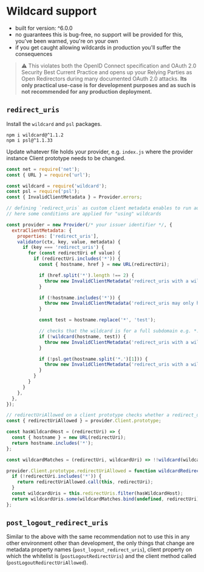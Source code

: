 # Wildcard support

- built for version: ^6.0.0
- no guarantees this is bug-free, no support will be provided for this, you've been warned, you're on
your own
- if you get caught allowing wildcards in production you'll suffer the consequences

> ⚠️ This violates both the OpenID Connect specification and OAuth 2.0 Security Best Current
> Practice and opens up your Relying Parties as Open Redirectors during many documented OAuth 2.0
> attacks. **Its only practical use-case is for development purposes and as such is not recommended
> for any production deployment.**


## `redirect_uris`

Install the `wildcard` and `psl` packages.

```console
npm i wildcard@^1.1.2
npm i psl@^1.1.33
```

Update whatever file holds your provider, e.g. `index.js` where the provider instance Client
prototype needs to be changed.

```js
const net = require('net');
const { URL } = require('url');

const wildcard = require('wildcard');
const psl = require('psl');
const { InvalidClientMetadata } = Provider.errors;

// defining `redirect_uris` as custom client metadata enables to run additional validations
// here some conditions are applied for "using" wildcards

const provider = new Provider(/* your issuer identifier */, {
  extraClientMetadata: {
    properties: ['redirect_uris'],
    validator(ctx, key, value, metadata) {
      if (key === 'redirect_uris') {
        for (const redirectUri of value) {
          if (redirectUri.includes('*')) {
            const { hostname, href } = new URL(redirectUri);

            if (href.split('*').length !== 2) {
              throw new InvalidClientMetadata('redirect_uris with a wildcard may only contain a single one');
            }

            if (!hostname.includes('*')) {
              throw new InvalidClientMetadata('redirect_uris may only have a wildcard in the hostname');
            }

            const test = hostname.replace('*', 'test');

            // checks that the wildcard is for a full subdomain e.g. *.panva.cz, not *suffix.panva.cz
            if (!wildcard(hostname, test)) {
              throw new InvalidClientMetadata('redirect_uris with a wildcard must only match the whole subdomain');
            }

            if (!psl.get(hostname.split('*.')[1])) {
              throw new InvalidClientMetadata('redirect_uris with a wildcard must not match an eTLD+1 of a known public suffix domain');
            }
          }
        }
      }
    },
  },
});

// redirectUriAllowed on a client prototype checks whether a redirect_uri is allowed or not
const { redirectUriAllowed } = provider.Client.prototype;

const hasWildcardHost = (redirectUri) => {
  const { hostname } = new URL(redirectUri);
  return hostname.includes('*');
};

const wildcardMatches = (redirectUri, wildcardUri) => !!wildcard(wildcardUri, redirectUri);

provider.Client.prototype.redirectUriAllowed = function wildcardRedirectUriAllowed(redirectUri) {
  if (!redirectUri.includes('*')) {
    return redirectUriAllowed.call(this, redirectUri);
  }
  const wildcardUris = this.redirectUris.filter(hasWildcardHost);
  return wildcardUris.some(wildcardMatches.bind(undefined, redirectUri));
};
```

## `post_logout_redirect_uris`

Similar to the above with the same recommendation not to use this in any other environment other
than development, the only things that change are metadata property names (`post_logout_redirect_uris`),
client property on which the whitelist is (`postLogoutRedirectUris`) and the client method called
(`postLogoutRedirectUriAllowed`).
